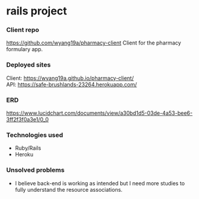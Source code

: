 # rails project

### Client repo
https://github.com/wyang19a/pharmacy-client
Client for the pharmacy formulary app.

### Deployed sites
Client: https://wyang19a.github.io/pharmacy-client/  
API: https://safe-brushlands-23264.herokuapp.com/

### ERD
https://www.lucidchart.com/documents/view/a30bd1d5-03de-4a53-bee6-3ff2f3f0a3e1/0_0

### Technologies used
- Ruby/Rails
- Heroku

### Unsolved problems
- I believe back-end is working as intended but I need more studies to fully understand the resource associations.
